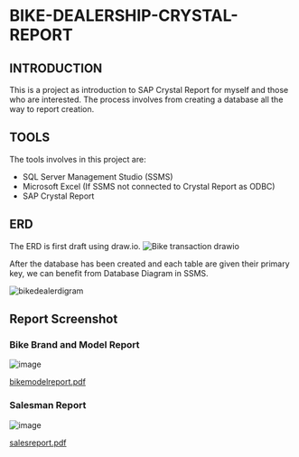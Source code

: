 # BIKE-DEALERSHIP-CRYSTAL-REPORT
## INTRODUCTION
This is a project as introduction to SAP Crystal Report for myself and those who are interested. The process involves from creating a database all the way to report creation.

## TOOLS

The tools involves in this project are:
- SQL Server Management Studio (SSMS)
- Microsoft Excel (If SSMS not connected to Crystal Report as ODBC)
- SAP Crystal Report

## ERD

The ERD is first draft using draw.io.
![Bike transaction drawio](https://github.com/harishh29/bike-dealership-crystal-report/assets/76155776/b299fe28-79a1-4a43-b071-f5b8ebad6d2a)

After the database has been created and each table are given their primary key, we can benefit from Database Diagram in SSMS.

![bikedealerdigram](https://github.com/harishh29/bike-dealership-crystal-report/assets/76155776/7516f1a8-d877-4b66-9a35-c174d4876091)

## Report Screenshot

### Bike Brand and Model Report
![image](https://github.com/harishh29/bike-dealership-crystal-report/assets/76155776/d2e55395-341e-4963-ae52-fa4c6fd64730)

[bikemodelreport.pdf](https://github.com/harishh29/bike-dealership-crystal-report/files/14552929/bikemodelreport.pdf)

### Salesman Report
![image](https://github.com/harishh29/bike-dealership-crystal-report/assets/76155776/17ed82a9-b2ae-4a8a-b195-c6d8718c4cd6)

[salesreport.pdf](https://github.com/harishh29/bike-dealership-crystal-report/files/14552946/salesreport.pdf)
